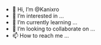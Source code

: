 - 👋 Hi, I’m @Kanixro
- 👀 I’m interested in ...
- 🌱 I’m currently learning ...
- 💞️ I’m looking to collaborate on ...
- 📫 How to reach me ...

<!---
Kanixro/Kanixro is a ✨ special ✨ repository because its `README.md` (this file) appears on your GitHub profile.
You can click the Preview link to take a look at your changes.
--->
